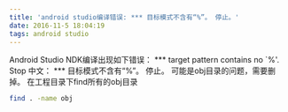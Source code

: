 ```yaml
---
title: 'android studio编译错误: *** 目标模式不含有“%”。 停止。'
date: 2016-11-5 18:04:19
tags: android studio
---
```


Android Studio NDK编译出现如下错误：
*** target pattern contains no `%'. Stop
中文：
*** 目标模式不含有“%”。 停止。
可能是obj目录的问题，需要删掉。
在工程目录下find所有的obj目录
```bash
find . -name obj
```